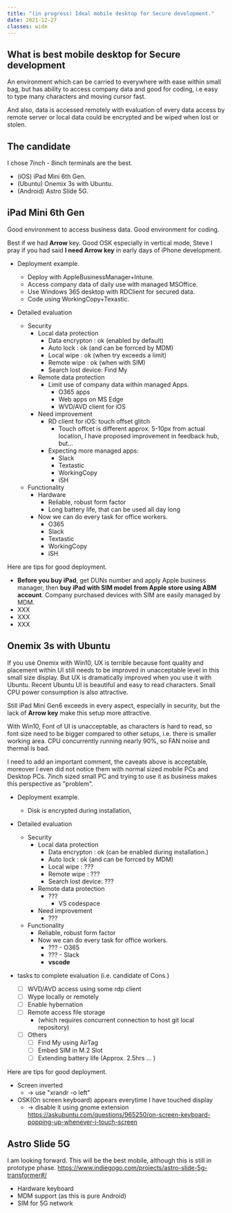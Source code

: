 ```yaml
---
title: "(in progress) Ideal mobile desktop for Secure development."
date: 2021-12-27
classes: wide
---
```


## What is best mobile desktop for Secure development

An environment which can be carried to everywhere with ease within small bag, but has ability to access company data and good for coding, i.e easy to type many characters and moving  cursor fast.

And also, data is accessed remotely with evaluation of every data access by remote server or local data could be encrypted and be wiped when lost or stolen.

## The candidate

I chose 7inch - 8inch terminals are the best.

* (iOS) iPad Mini 6th Gen.
* (Ubuntu) Onemix 3s with Ubuntu.
* (Android) Astro Slide 5G.

## iPad Mini 6th Gen

Good environment to access business data. Good environment for coding.

Best if we had **Arrow** key. Good OSK especially in vertical mode, Steve I pray if you had said **I need Arrow key** in early days of iPhone development.

* Deployment example.
  * Deploy with AppleBusinessManager+Intune.
  * Access company data of daily use with managed MSOffice.
  * Use Windows 365 desktop with RDClient for secured data.
  * Code using WorkingCopy+Texastic.

* Detailed evaluation
  * Security
    * Local data protection
      * Data encrypton    : ok (enabled by default)
      * Auto lock         : ok (and can be forrced by MDM)
      * Local wipe        : ok (when try exceeds a limit)
      * Remote wipe       : ok (when with SIM)
      * Search lost device: Find My
    * Remote data protection
      * Limit use of company data within managed Apps.
        * O365 apps
        * Web apps on MS Edge
        * WVD/AVD client for iOS
    * Need improvement
      * RD client for iOS: touch offset glitch
        * Touch offcet is different approx. 5-10px from actual location, I have proposed improvement in feedback hub, but...
      * Expecting more managed apps:
        * Slack
        * Textastic
        * WorkingCopy
        * iSH
  * Functionality
    * Hardware
      * Reliable, robust form factor
      * Long battery life, that can be used all day long
    * Now we can do every task for office workers.
      * O365
      * Slack
      * Textastic
      * WorkingCopy
      * iSH

Here are tips for good deployment.

* **Before you buy iPad**, get DUNs number and apply Apple business manager, then **buy iPad with SIM model** **from Apple store using ABM account**. Company purchased devices with SIM are easily managed by MDM.
* XXX
* XXX
* XXX

## Onemix 3s with Ubuntu

If you use Onemix with Win10, UX is terrible because font quality and placement within UI still needs to be improved in unacceptable level in this small size display. But UX is dramatically improved when you use it with Ubuntu. Recent Ubuntu UI is beautiful and easy to read characters. Small CPU power consumption is also attractive.

Still iPad Mini Gen6 exceeds in every aspect, especially in security, but the lack of **Arrow key** make this setup more attractive.

With Win10, Font of UI is unacceptable, as characters is hard to read, so font size need to be bigger compared to other setups, i.e. there is smaller working area. CPU concurrently running nearly 90%, so FAN noise and thermal is bad.

I need to add an important comment, the caveats above is acceptable, moreover I even did not notice them with normal sized mobile PCs and Desktop PCs. 7inch sized small PC and trying to use it as business makes this perspective as "problem".

* Deployment example.
  * Disk is encrypted during installation,
* Detailed evaluation
  * Security
    * Local data protection
      * Data encrypton    : ok (can be enabled during installation.)
      * Auto lock         : ok (and can be forrced by MDM)
      * Local wipe        : ???
      * Remote wipe       : ???
      * Search lost device: ???
    * Remote data protection
      * ???
        * VS codespace
    * Need improvement
      * ???
  * Functionality
    * Reliable, robust form factor
    * Now we can do every task for office workers.
      * ??? - O365
      * ??? - Slack
      * **vscode**

* tasks to complete evaluation (i.e. candidate of Cons.)
  * [ ] WVD/AVD access using some rdp client
  * [ ] Wype locally or remotely
  * [ ] Enable hybernation
  * [ ] Remote access file storage
    * (which requires concurrent connection to host git local repository)
  * [ ] Others
    * [ ] Find My using AirTag
    * [ ] Embed SIM in M.2 Slot
    * [ ] Extending battery life (Approx. 2.5hrs ... )

Here are tips for good deployment.

* Screen inverted
  * -> use "xrandr -o left"
* OSK(On screen keyboard) appears everytime I have touched display
  * -> disable it using gnome extension <https://askubuntu.com/questions/965250/on-screen-keyboard-popping-up-whenever-i-touch-screen>

## Astro Slide 5G

I am looking forward. This will be the best mobile, although this is still in prototype phase. <https://www.indiegogo.com/projects/astro-slide-5g-transformer#/>

* Hardware keyboard
* MDM support (as this is pure Android)
* SIM for 5G network

